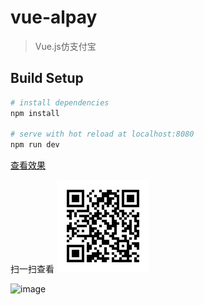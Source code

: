 # vue-alpay

> Vue.js仿支付宝

## Build Setup

``` bash
# install dependencies
npm install

# serve with hot reload at localhost:8080
npm run dev

```

[查看效果](https://wcx14311.github.io/vue-yolly/)

扫一扫查看
![image](https://github.com/wcx14311/vue.alpay/blob/master/src/assets/images/qr.png)

![image](https://github.com/wcx14311/vue.alpay/blob/master/src/assets/images/prev.gif)


